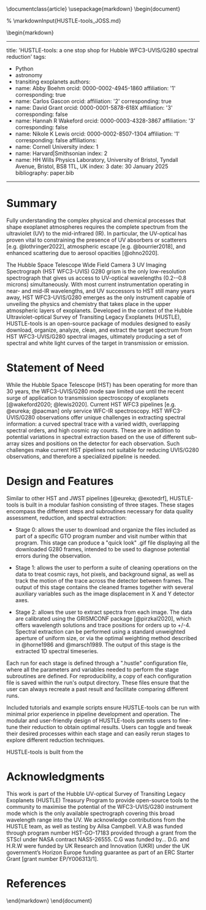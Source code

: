\documentclass{article}
\usepackage{markdown}
\begin{document}

% \markdownInput{HUSTLE-tools_JOSS.md}

\begin{markdown}

---
title: 'HUSTLE-tools: a one stop shop for Hubble WFC3-UVIS/G280 spectral reduction'
tags:
  - Python
  - astronomy
  - transiting exoplanets
authors:
  - name: Abby Boehm
    orcid: 0000-0002-4945-1860
    affiliation: '1'
    corresponding: true
  - name: Carlos Gascon
    orcid: 
    affiliation: '2'
    corresponding: true
  - name: David Grant
    orcid: 0000-0001-5878-618X
    affiliation: '3'
    corresponding: false
  - name: Hannah R Wakeford
    orcid: 0000-0003-4328-3867
    affiliation: '3'
    corresponding: false
  - name: Nikole K Lewis
    orcid: 0000-0002-8507-1304
    affiliation: '1'
    corresponding: false
affiliations:
  - name: Cornell University
    index: 1
  - name: Harvard|Smithsonian
    index: 2
  - name: HH Wills Physics Laboratory, University of Bristol, Tyndall Avenue, Bristol, BS8 1TL, UK
    index: 3
date: 30 January 2025
bibliography: paper.bib

---


# Summary


Fully understanding the complex physical and chemical processes that shape exoplanet atmospheres requires the complete spectrum from the ultraviolet (UV) to the mid-infrared (IR). In particular, the UV-optical has proven vital to constraining the presence of UV absorbers or scatterers [e.g. @lothringer2022], atmospheric escape [e.g. @bourrier2018], and enhanced scattering due to aerosol opacities [@ohno2020].

The Hubble Space Telescope Wide Field Camera 3 UV Imaging Spectrograph (HST WFC3-UVIS) G280 grism is the only low-resolution spectrograph that gives us access to UV-optical wavelengths (0.2--0.8 microns) simultaneously. With most current instrumentation operating in near- and mid-IR wavelengths, and UV successors to HST still many years away, HST WFC3-UVIS/G280 emerges as the only instrument capable of unveiling the physics and chemistry that takes place in the upper atmospheric layers of exoplanets. Developed in the context of the Hubble Ultraviolet-optical Survey of Transiting Legacy Exoplanets (HUSTLE), HUSTLE-tools is an open-source package of modules designed to easily download, organize, analyze, clean, and extract the target spectrum from HST WFC3-UVIS/G280 spectral images, ultimately producing a set of spectral and white light curves of the target in transmission or emission.





# Statement of Need

While the Hubble Space Telescope (HST) has been operating for more than 30 years, the WFC3-UVIS/G280 mode saw limited use until the recent surge of application to transmission spectroscopy of exoplanets [@wakeford2020; @lewis2020]. Current HST WFC3 pipelines [e.g. @eureka; @pacman] only service WFC-IR spectroscopy. HST WFC3-UVIS/G280 observations offer unique challenges in extracting spectral information: a curved spectral trace with a varied width, overlapping spectral orders, and high cosmic ray counts. These are in addition to potential variations in spectral extraction based on the use of different sub-array sizes and positions on the detector for each observation. Such challenges make current HST pipelines not suitable for reducing UVIS/G280 observations, and therefore a specialized pipeline is needed. 



# Design and Features

Similar to other HST and JWST pipelines [@eureka; @exotedrf], HUSTLE-tools is built in a modular fashion consisting of three stages. These stages encompass the different steps and subroutines necessary for data quality assessment, reduction, and spectral extraction:

* Stage 0: allows the user to download and organize the files included as part of a specific GTO program number and visit number within that program. This stage can produce a "quick look" .gif file displaying all the downloaded G280 frames, intended to be used to diagnose potential errors during the observation. 

* Stage 1: allows the user to perform a suite of cleaning operations on the data to treat cosmic rays, hot pixels, and background signal, as well as track the motion of the trace across the detector between frames. The output of this stage contains the cleaned frames together with several auxiliary variables such as the image displacement in X and Y detector axes.

* Stage 2: allows the user to extract spectra from each image. The data are calibrated using the GRISMCONF package [@pirzkal2020], which offers wavelength solutions and trace positions for orders up to +/-4. Spectral extraction can be performed using a standard unweighted aperture of uniform size, or via the optimal weighting method described in @horne1986 and @marsch1989. The output of this stage is the extracted 1D spectral timeseries.

Each run for each stage is defined through a ".hustle" configuration file, where all the parameters and variables needed to perform the stage subroutines are defined. For reproducibility, a copy of each configuration file is saved within the run's output directory. These files ensure that the user can always recreate a past result and facilitate comparing different runs.

Included tutorials and example scripts ensure HUSTLE-tools can be run with minimal prior experience in pipeline development and operation. The modular and user-friendly design of HUSTLE-tools permits users to fine-tune their reduction to obtain optimal results. Users can toggle and tweak their desired processes within each stage and can easily rerun stages to explore different reduction techniques.

HUSTLE-tools is built from the 



# Acknowledgments
This work is part of the Hubble UV-optical Survey of Transiting Legacy Exoplanets (HUSTLE) Treasury Program to provide open-source tools to the community to maximise the potential of the WFC3-UVIS/G280 instrument mode which is the only available spectrograph covering this broad wavelength range into the UV. We acknowledge contributions from the HUSTLE team, as well as testing by Ailsa Campbell. 
V.A.B was funded through program number HST-GO-17183 provided through a grant from the STScI under NASA contract NAS5-26555.
C.G was funded by...
D.G. and H.R.W were funded by UK Research and Innovation (UKRI) under the UK government’s Horizon Europe funding guarantee as part of an ERC Starter Grant [grant number EP/Y006313/1].

# References


\end{markdown}
\end{document}
